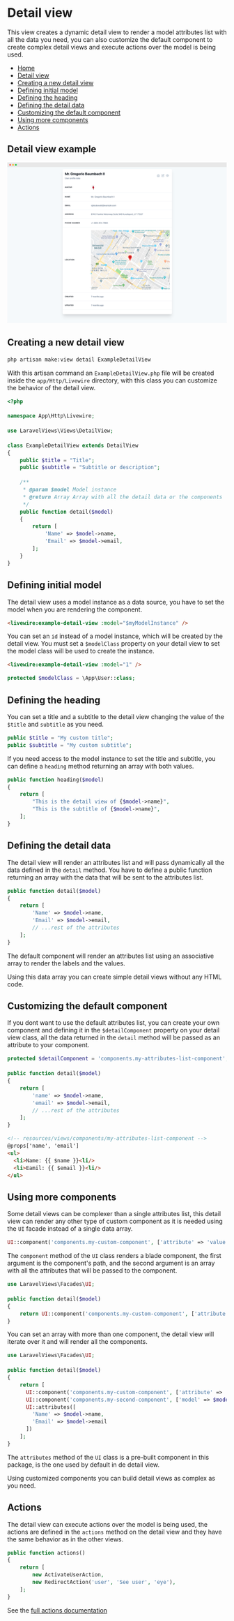 # Detail view

This view creates a dynamic detail view to render a model attributes list with all the data you need, you can also customize the default component to create complex detail views and execute actions over the model is being used.

- [Home](../README.md)
- [Detail view](#detail-view)
- [Creating a new detail view](#creating-a-new-detail-view)
- [Defining initial model](#defining-initial-model)
- [Defining the heading](#defining-the-heading)
- [Defining the detail data](#defining-the-detail-data)
- [Customizing the default component](#customizing-the-default-component)
- [Using more components](#using-more-components)
- [Actions](#actions)

## Detail view example

![](./detail.png)

## Creating a new detail view

```bash
php artisan make:view detail ExampleDetailView
```

With this artisan command an `ExampleDetailView.php` file will be created inside the `app/Http/Livewire` directory, with this class you can customize the behavior of the detail view.

```php
<?php

namespace App\Http\Livewire;

use LaravelViews\Views\DetailView;

class ExampleDetailView extends DetailView
{
    public $title = "Title";
    public $subtitle = "Subtitle or description";

    /**
     * @param $model Model instance
     * @return Array Array with all the detail data or the components
     */
    public function detail($model)
    {
        return [
            'Name' => $model->name,
            'Email' => $model->email,
        ];
    }
}
```

## Defining initial model

The detail view uses a model instance as a data source, you have to set the model when you are rendering the component.

```html
<livewire:example-detail-view :model="$myModelInstance" />
```

You can set an `id` instead of a model instance, which will be created by the detail view. You must set a `$modelClass` property on your detail view to set the model class will be used to create the instance.

```html
<livewire:example-detail-view :model="1" />
```

```php
protected $modelClass = \App\User::class;
```

## Defining the heading

You can set a title and a subtitle to the detail view changing the value of the `$title` and `subtitle` as you need.

```php
public $title = "My custom title";
public $subtitle = "My custom subtitle";
```

If you need access to the model instance to set the title and subtitle, you can define a `heading` method returning an array with both values.

```php
public function heading($model)
{
    return [
        "This is the detail view of {$model->name}",
        "This is the subtitle of {$model->name}",
    ];
}
```

## Defining the detail data

The detail view will render an attributes list and will pass dynamically all the data defined in the `detail` method.
You have to define a public function returning an array with the data that will be sent to the attributes list.

```php
public function detail($model)
{
    return [
        'Name' => $model->name,
        'Email' => $model->email,
        // ...rest of the attributes
    ];
}
```

The default component will render an attributes list using an associative array to render the labels and the values.

Using this data array you can create simple detail views without any HTML code.


## Customizing the default component

If you dont want to use the default attributes list, you can create your own component and defining it in the `$detailComponent` property on your detail view class, all the data returned in the `detail` method will be passed as an attribute to your component.

```php
protected $detailComponent = 'components.my-attributes-list-component';

public function detail($model)
{
    return [
        'name' => $model->name,
        'email' => $model->email,
        // ...rest of the attributes
    ];
}
```

```html
<!-- resources/views/components/my-attributes-list-component -->
@props['name', 'email']
<ul>
  <li>Name: {{ $name }}<li/>
  <li>Eamil: {{ $email }}<li/>
</ul>
```

## Using more components
Some detail views can be complexer than a single attributes list, this detail view can render any other type of custom component as it is needed using the `UI` facade instead of a single data array.

```php
UI::component('components.my-custom-component', ['attribute' => 'value' ])
```

The `component` method of the `UI` class renders a blade component, the first argument is the component's path, and the second argument is an array with all the attributes that will be passed to the component.

```php
use LaravelViews\Facades\UI;

public function detail($model)
{
    return UI::component('components.my-custom-component', ['attribute' => 'value' ]);
}
```

You can set an array with more than one component, the detail view will iterate over it and will render all the components.

```php
use LaravelViews\Facades\UI;

public function detail($model)
{
    return [
      UI::component('components.my-custom-component', ['attribute' => 'value' ]),
      UI::component('components.my-second-component', ['model' => $model]),
      UI::attributes([
        'Name' => $model->name,
        'Email' => $model->email
      ])
    ];
}
```

The `attributes` method of the `UI` class is a pre-built component in this package, is the one used by default in de detail view.

Using customized components you can build detail views as complex as you need.


## Actions
The detail view can execute actions over the model is being used, the actions are defined in the `actions` method on the detail view and they have the same behavior as in the other views.

```php
public function actions()
{
    return [
        new ActivateUserAction,
        new RedirectAction('user', 'See user', 'eye'),
    ];
}
```

See the [full actions documentation](./table-view#actions)
